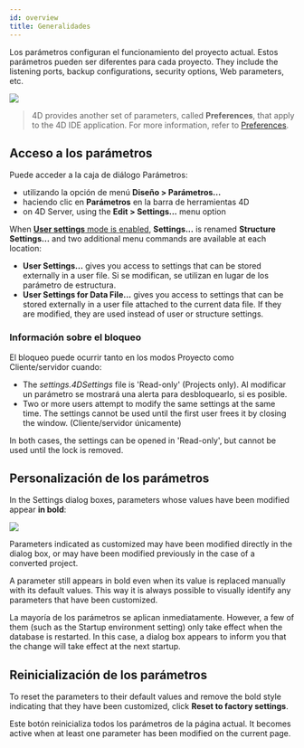 ```yaml
---
id: overview
title: Generalidades
---
```


Los parámetros configuran el funcionamiento del proyecto actual. Estos parámetros pueden ser diferentes para cada proyecto. They include the listening ports, backup configurations, security options, Web parameters, etc.

![](assets/en/settings/main.png)

> 4D provides another set of parameters, called **Preferences**, that apply to the 4D IDE application. For more information, refer to [Preferences](../Preferences/general.md).


## Acceso a los parámetros

Puede acceder a la caja de diálogo Parámetros:

-   utilizando la opción de menú **Diseño > Parámetros...**
-   haciendo clic en **Parámetros** en la barra de herramientas 4D
-   on 4D Server, using the **Edit > Settings...** menu option

When [**User settings** mode is enabled](../Desktop/user-settings.md), **Settings...** is renamed **Structure Settings...** and two additional menu commands are available at each location:

-   **User Settings...** gives you access to settings that can be stored externally in a user file. Si se modifican, se utilizan en lugar de los parámetro de estructura.
-   **User Settings for Data File...** gives you access to settings that can be stored externally in a user file attached to the current data file. If they are modified, they are used instead of user or structure settings.

### Información sobre el bloqueo

El bloqueo puede ocurrir tanto en los modos Proyecto como Cliente/servidor cuando:

-   The *settings.4DSettings* file is 'Read-only' (Projects only). Al modificar un parámetro se mostrará una alerta para desbloquearlo, si es posible.
-   Two or more users attempt to modify the same settings at the same time. The settings cannot be used until the first user frees it by closing the window. (Cliente/servidor únicamente)

In both cases, the settings can be opened in 'Read-only', but cannot be used until the lock is removed.



## Personalización de los parámetros

In the Settings dialog boxes, parameters whose values have been modified appear **in bold**:

![](assets/en/settings/customize-settings.png)

Parameters indicated as customized may have been modified directly in the dialog box, or may have been modified previously in the case of a converted project.

A parameter still appears in bold even when its value is replaced manually with its default values. This way it is always possible to visually identify any parameters that have been customized.

La mayoría de los parámetros se aplican inmediatamente. However, a few of them (such as the Startup environment setting) only take effect when the database is restarted. In this case, a dialog box appears to inform you that the change will take effect at the next startup.


## Reinicialización de los parámetros

To reset the parameters to their default values and remove the bold style indicating that they have been customized, click **Reset to factory settings**.

Este botón reinicializa todos los parámetros de la página actual. It becomes active when at least one parameter has been modified on the current page.
